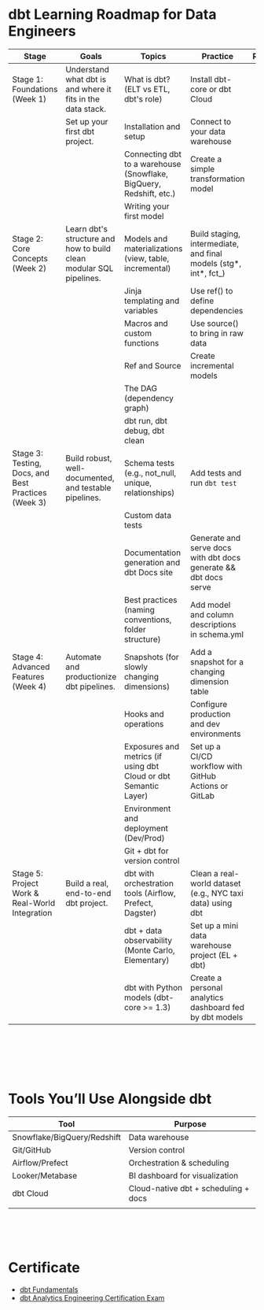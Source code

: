 # dbt Learning Roadmap for Data Engineers

| Stage                                               | Goals                                                               | Topics                                                              | Practice                                                          | Resources |
| --------------------------------------------------- | ------------------------------------------------------------------- | ------------------------------------------------------------------- | ----------------------------------------------------------------- | --------- |
| Stage 1: Foundations (Week 1)                       | Understand what dbt is and where it fits in the data stack.         | What is dbt? (ELT vs ETL, dbt's role)                               | Install dbt-core or dbt Cloud                                     |           |
|                                                     | Set up your first dbt project.                                      | Installation and setup                                              | Connect to your data warehouse                                    |           |
|                                                     |                                                                     | Connecting dbt to a warehouse (Snowflake, BigQuery, Redshift, etc.) | Create a simple transformation model                              |           |
|                                                     |                                                                     | Writing your first model                                            |                                                                   |           |
| Stage 2: Core Concepts (Week 2)                     | Learn dbt's structure and how to build clean modular SQL pipelines. | Models and materializations (view, table, incremental)              | Build staging, intermediate, and final models (stg*, int*, fct\_) |           |
|                                                     |                                                                     | Jinja templating and variables                                      | Use ref() to define dependencies                                  |           |
|                                                     |                                                                     | Macros and custom functions                                         | Use source() to bring in raw data                                 |           |
|                                                     |                                                                     | Ref and Source                                                      | Create incremental models                                         |           |
|                                                     |                                                                     | The DAG (dependency graph)                                          |                                                                   |           |
|                                                     |                                                                     | dbt run, dbt debug, dbt clean                                       |                                                                   |           |
| Stage 3: Testing, Docs, and Best Practices (Week 3) | Build robust, well-documented, and testable pipelines.              | Schema tests (e.g., not_null, unique, relationships)                | Add tests and run `dbt test`                                      |           |
|                                                     |                                                                     | Custom data tests                                                   |                                                                   |           |
|                                                     |                                                                     | Documentation generation and dbt Docs site                          | Generate and serve docs with dbt docs generate && dbt docs serve  |           |
|                                                     |                                                                     | Best practices (naming conventions, folder structure)               | Add model and column descriptions in schema.yml                   |           |
| Stage 4: Advanced Features (Week 4)                 | Automate and productionize dbt pipelines.                           | Snapshots (for slowly changing dimensions)                          | Add a snapshot for a changing dimension table                     |           |
|                                                     |                                                                     | Hooks and operations                                                | Configure production and dev environments                         |           |
|                                                     |                                                                     | Exposures and metrics (if using dbt Cloud or dbt Semantic Layer)    | Set up a CI/CD workflow with GitHub Actions or GitLab             |           |
|                                                     |                                                                     | Environment and deployment (Dev/Prod)                               |                                                                   |           |
|                                                     |                                                                     | Git + dbt for version control                                       |                                                                   |           |
| Stage 5: Project Work & Real-World Integration      | Build a real, end-to-end dbt project.                               | dbt with orchestration tools (Airflow, Prefect, Dagster)            | Clean a real-world dataset (e.g., NYC taxi data) using dbt        |           |
|                                                     |                                                                     | dbt + data observability (Monte Carlo, Elementary)                  | Set up a mini data warehouse project (EL + dbt)                   |           |
|                                                     |                                                                     | dbt with Python models (dbt-core >= 1.3)                            | Create a personal analytics dashboard fed by dbt models           |           |

&nbsp;

&nbsp;

&nbsp;

# Tools You’ll Use Alongside dbt

| Tool                        | Purpose                              |
| --------------------------- | ------------------------------------ |
| Snowflake/BigQuery/Redshift | Data warehouse                       |
| Git/GitHub                  | Version control                      |
| Airflow/Prefect             | Orchestration & scheduling           |
| Looker/Metabase             | BI dashboard for visualization       |
| dbt Cloud                   | Cloud-native dbt + scheduling + docs |
|                             |                                      |

&nbsp;

&nbsp;

# Certificate

- [dbt Fundamentals](https://learn.getdbt.com/courses/dbt-fundamentals?utm_source=chatgpt.com)
- [dbt Analytics Engineering Certification Exam](https://www.getdbt.com/certifications/analytics-engineer-certification-exam?utm_source=chatgpt.com)

&nbsp;
